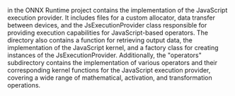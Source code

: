 in the ONNX Runtime project contains the implementation of the JavaScript execution provider. It includes files for a custom allocator, data transfer between devices, and the JsExecutionProvider class responsible for providing execution capabilities for JavaScript-based operators. The directory also contains a function for retrieving output data, the implementation of the JavaScript kernel, and a factory class for creating instances of the JsExecutionProvider. Additionally, the "operators" subdirectory contains the implementation of various operators and their corresponding kernel functions for the JavaScript execution provider, covering a wide range of mathematical, activation, and transformation operations.